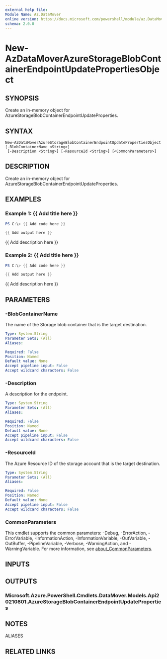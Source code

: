 ```yaml
---
external help file:
Module Name: Az.DataMover
online version: https://docs.microsoft.com/powershell/module/az.DataMover/new-AzDataMoverAzureStorageBlobContainerEndpointUpdatePropertiesObject
schema: 2.0.0
---
```


# New-AzDataMoverAzureStorageBlobContainerEndpointUpdatePropertiesObject

## SYNOPSIS
Create an in-memory object for AzureStorageBlobContainerEndpointUpdateProperties.

## SYNTAX

```
New-AzDataMoverAzureStorageBlobContainerEndpointUpdatePropertiesObject [-BlobContainerName <String>]
 [-Description <String>] [-ResourceId <String>] [<CommonParameters>]
```

## DESCRIPTION
Create an in-memory object for AzureStorageBlobContainerEndpointUpdateProperties.

## EXAMPLES

### Example 1: {{ Add title here }}
```powershell
PS C:\> {{ Add code here }}

{{ Add output here }}
```

{{ Add description here }}

### Example 2: {{ Add title here }}
```powershell
PS C:\> {{ Add code here }}

{{ Add output here }}
```

{{ Add description here }}

## PARAMETERS

### -BlobContainerName
The name of the Storage blob container that is the target destination.

```yaml
Type: System.String
Parameter Sets: (All)
Aliases:

Required: False
Position: Named
Default value: None
Accept pipeline input: False
Accept wildcard characters: False
```

### -Description
A description for the endpoint.

```yaml
Type: System.String
Parameter Sets: (All)
Aliases:

Required: False
Position: Named
Default value: None
Accept pipeline input: False
Accept wildcard characters: False
```

### -ResourceId
The Azure Resource ID of the storage account that is the target destination.

```yaml
Type: System.String
Parameter Sets: (All)
Aliases:

Required: False
Position: Named
Default value: None
Accept pipeline input: False
Accept wildcard characters: False
```

### CommonParameters
This cmdlet supports the common parameters: -Debug, -ErrorAction, -ErrorVariable, -InformationAction, -InformationVariable, -OutVariable, -OutBuffer, -PipelineVariable, -Verbose, -WarningAction, and -WarningVariable. For more information, see [about_CommonParameters](http://go.microsoft.com/fwlink/?LinkID=113216).

## INPUTS

## OUTPUTS

### Microsoft.Azure.PowerShell.Cmdlets.DataMover.Models.Api20210801.AzureStorageBlobContainerEndpointUpdateProperties

## NOTES

ALIASES

## RELATED LINKS

